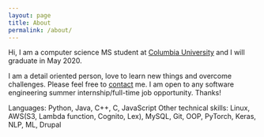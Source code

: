 ```yaml
---
layout: page
title: About
permalink: /about/
---
```


Hi, I am a computer science MS student at [Columbia University](http://www.cs.columbia.edu/) and I will graduate in May 2020.

I am a detail oriented person, love to learn new things and overcome challenges. Please feel free to [contact](https://www.linkedin.com/in/sin-yi-huang/) me. I am open to any software engineering summer internship/full-time job opportunity. Thanks!

Languages: Python, Java, C++, C, JavaScript
Other technical skills: Linux, AWS(S3, Lambda function, Cognito, Lex), MySQL, Git, OOP, PyTorch, Keras, NLP, ML, Drupal